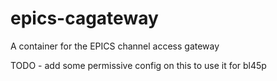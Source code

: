 # epics-cagateway
A container for the EPICS channel access gateway

TODO - add some permissive config on this to use it for bl45p

